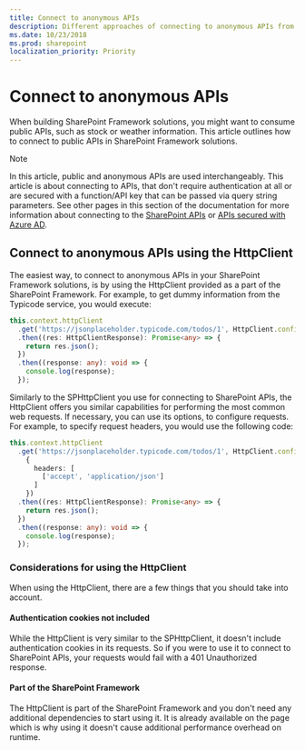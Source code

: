 ```yaml
---
title: Connect to anonymous APIs
description: Different approaches of connecting to anonymous APIs from your SharePoint Framework solutions
ms.date: 10/23/2018
ms.prod: sharepoint
localization_priority: Priority
---
```


# Connect to anonymous APIs

When building SharePoint Framework solutions, you might want to consume public APIs, such as stock or weather information. This article outlines how to connect to public APIs in SharePoint Framework solutions.

> [!NOTE]
> In this article, public and anonymous APIs are used interchangeably. This article is about connecting to APIs, that don't require authentication at all or are secured with a function/API key that can be passed via query string parameters. See other pages in this section of the documentation for more information about connecting to the [SharePoint APIs](connect-to-sharepoint.md) or [APIs secured with Azure AD](use-aadhttpclient.md).

## Connect to anonymous APIs using the HttpClient

The easiest way, to connect to anonymous APIs in your SharePoint Framework solutions, is by using the HttpClient provided as a part of the SharePoint Framework. For example, to get dummy information from the Typicode service, you would execute:

```typescript
this.context.httpClient
  .get('https://jsonplaceholder.typicode.com/todos/1', HttpClient.configurations.v1)
  .then((res: HttpClientResponse): Promise<any> => {
    return res.json();
  })
  .then((response: any): void => {
    console.log(response);
  });
```

Similarly to the SPHttpClient you use for connecting to SharePoint APIs, the HttpClient offers you similar capabilities for performing the most common web requests. If necessary, you can use its options, to configure requests. For example, to specify request headers, you would use the following code:

```typescript
this.context.httpClient
  .get('https://jsonplaceholder.typicode.com/todos/1', HttpClient.configurations.v1,
    {
      headers: [
        ['accept', 'application/json']
      ]
    })
  .then((res: HttpClientResponse): Promise<any> => {
    return res.json();
  })
  .then((response: any): void => {
    console.log(response);
  });
```

### Considerations for using the HttpClient

When using the HttpClient, there are a few things that you should take into account.

#### Authentication cookies not included

While the HttpClient is very similar to the SPHttpClient, it doesn't include authentication cookies in its requests. So if you were to use it to connect to SharePoint APIs, your requests would fail with a 401 Unauthorized response.

#### Part of the SharePoint Framework

The HttpClient is part of the SharePoint Framework and you don't need any additional dependencies to start using it. It is already available on the page which is why using it doesn't cause additional performance overhead on runtime.

